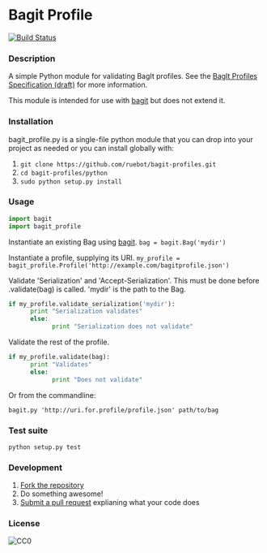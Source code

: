 # Bagit Profile

[![Build Status](https://secure.travis-ci.org/ruebot/bagit-profiles.png)](http://travis-ci.org/ruebot/bagit-profiles)

### Description

A simple Python module for validating BagIt profiles. See the [BagIt Profiles Specification (draft)](https://github.com/ruebot/bagit-profiles/blob/master/README.md) for more information.

This module is intended for use with [bagit](https://github.com/edsu/bagit) but does not extend it.

### Installation

bagit_profile.py is a single-file python module that you can drop into your project as needed or you can install globally with:

1. `git clone https://github.com/ruebot/bagit-profiles.git`
2. `cd bagit-profiles/python`
3. `sudo python setup.py install`

### Usage

```python
import bagit
import bagit_profile
```

Instantiate an existing Bag using [bagit](https://github.com/edsu/bagit).
`bag = bagit.Bag('mydir')`

Instantiate a profile, supplying its URI.
```my_profile = bagit_profile.Profile('http://example.com/bagitprofile.json')```

Validate 'Serialization' and 'Accept-Serialization'. This must be done before .validate(bag) is called. 'mydir' is the path to the Bag.

```python
if my_profile.validate_serialization('mydir'):
      print "Serialization validates"
      else:
            print "Serialization does not validate"
```

Validate the rest of the profile.

```python
if my_profile.validate(bag):
      print "Validates"
      else:
            print "Does not validate"
```

Or from the commandline:

```bagit.py 'http://uri.for.profile/profile.json' path/to/bag```

### Test suite

```python setup.py test```

### Development

1. [Fork the repository](https://help.github.com/articles/fork-a-repo)
2. Do something awesome!
3. [Submit a pull request](https://help.github.com/articles/creating-a-pull-request) explianing what your code does

### License

![CC0](http://i.creativecommons.org/p/zero/1.0/88x31.png "CC0")

